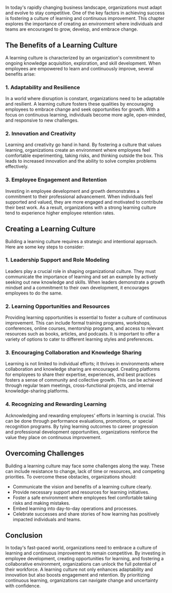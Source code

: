 
In today's rapidly changing business landscape, organizations must adapt and evolve to stay competitive. One of the key factors in achieving success is fostering a culture of learning and continuous improvement. This chapter explores the importance of creating an environment where individuals and teams are encouraged to grow, develop, and embrace change.

The Benefits of a Learning Culture
----------------------------------

A learning culture is characterized by an organization's commitment to ongoing knowledge acquisition, exploration, and skill development. When employees are empowered to learn and continuously improve, several benefits arise:

### 1. Adaptability and Resilience

In a world where disruption is constant, organizations need to be adaptable and resilient. A learning culture fosters these qualities by encouraging employees to embrace change and seek opportunities for growth. With a focus on continuous learning, individuals become more agile, open-minded, and responsive to new challenges.

### 2. Innovation and Creativity

Learning and creativity go hand in hand. By fostering a culture that values learning, organizations create an environment where employees feel comfortable experimenting, taking risks, and thinking outside the box. This leads to increased innovation and the ability to solve complex problems effectively.

### 3. Employee Engagement and Retention

Investing in employee development and growth demonstrates a commitment to their professional advancement. When individuals feel supported and valued, they are more engaged and motivated to contribute their best work. As a result, organizations with a strong learning culture tend to experience higher employee retention rates.

Creating a Learning Culture
---------------------------

Building a learning culture requires a strategic and intentional approach. Here are some key steps to consider:

### 1. Leadership Support and Role Modeling

Leaders play a crucial role in shaping organizational culture. They must communicate the importance of learning and set an example by actively seeking out new knowledge and skills. When leaders demonstrate a growth mindset and a commitment to their own development, it encourages employees to do the same.

### 2. Learning Opportunities and Resources

Providing learning opportunities is essential to foster a culture of continuous improvement. This can include formal training programs, workshops, conferences, online courses, mentorship programs, and access to relevant resources such as books, articles, and podcasts. It is important to offer a variety of options to cater to different learning styles and preferences.

### 3. Encouraging Collaboration and Knowledge Sharing

Learning is not limited to individual efforts; it thrives in environments where collaboration and knowledge sharing are encouraged. Creating platforms for employees to share their expertise, experiences, and best practices fosters a sense of community and collective growth. This can be achieved through regular team meetings, cross-functional projects, and internal knowledge-sharing platforms.

### 4. Recognizing and Rewarding Learning

Acknowledging and rewarding employees' efforts in learning is crucial. This can be done through performance evaluations, promotions, or special recognition programs. By tying learning outcomes to career progression and professional development opportunities, organizations reinforce the value they place on continuous improvement.

Overcoming Challenges
---------------------

Building a learning culture may face some challenges along the way. These can include resistance to change, lack of time or resources, and competing priorities. To overcome these obstacles, organizations should:

* Communicate the vision and benefits of a learning culture clearly.
* Provide necessary support and resources for learning initiatives.
* Foster a safe environment where employees feel comfortable taking risks and making mistakes.
* Embed learning into day-to-day operations and processes.
* Celebrate successes and share stories of how learning has positively impacted individuals and teams.

Conclusion
----------

In today's fast-paced world, organizations need to embrace a culture of learning and continuous improvement to remain competitive. By investing in employee development, creating opportunities for learning, and fostering a collaborative environment, organizations can unlock the full potential of their workforce. A learning culture not only enhances adaptability and innovation but also boosts engagement and retention. By prioritizing continuous learning, organizations can navigate change and uncertainty with confidence.
